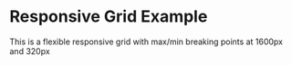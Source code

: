 <h1>Responsive Grid Example</h1>
<p>This is a flexible responsive grid with max/min breaking points at 1600px and 320px</p>

